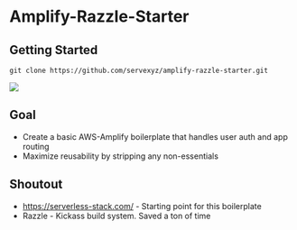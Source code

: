 # Amplify-Razzle-Starter

## Getting Started

```
git clone https://github.com/servexyz/amplify-razzle-starter.git
```

![](https://media.giphy.com/media/Yj6TKTZxXtVsCMviNR/giphy.gif)

## Goal

- Create a basic AWS-Amplify boilerplate that handles user auth and app routing
- Maximize reusability by stripping any non-essentials

## Shoutout

- https://serverless-stack.com/ - Starting point for this boilerplate
- Razzle - Kickass build system. Saved a ton of time
